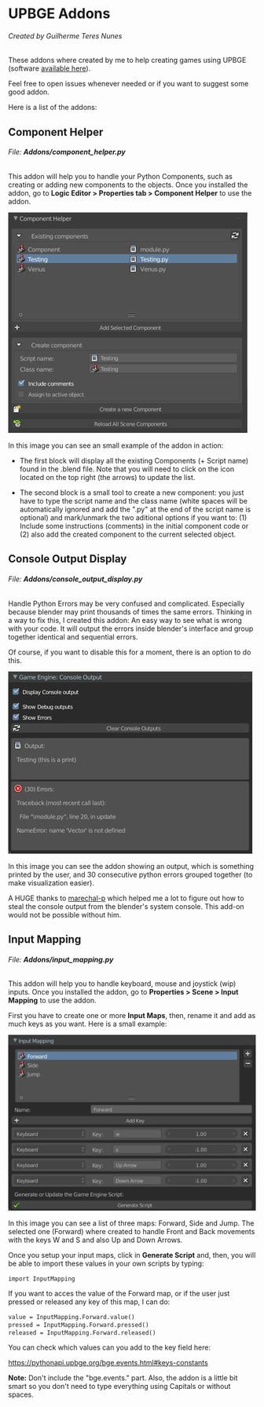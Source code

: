 # UPBGE Addons
###### Created by Guilherme Teres Nunes

These addons where created by me to help creating games using UPBGE (software [available here](download.upbge.org)). 

Feel free to open issues whenever needed or if you want to suggest some good addon.

Here is a list of the addons:

## Component Helper
###### File: **Addons/component_helper.py**

This addon will help you to handle your Python Components, such as creating or adding new components to the objects.
Once you installed the addon, go to **Logic Editor > Properties tab > Component Helper** to use the addon.

![](Images/component_helper_1.png)

In this image you can see an small example of the addon in action: 

- The first block will display all the existing Components (+ Script name) found in the .blend file. Note that you will need to click on the icon located on the top right (the arrows) to update the list.

- The second block is a small tool to create a new component: you just have to type the script name and the class name (white spaces will be automatically ignored and add the ".py" at the end of the script name is optional) and mark/unmark the two aditional options if you want to: (1) Include some instructions (comments) in the initial component code or (2) also add the created component to the current selected object.


## Console Output Display
###### File: **Addons/console_output_display.py**

Handle Python Errors may be very confused and complicated. Especially because blender may print thousands of times the same errors. Thinking in a way to fix this, I created this addon: An easy way to see what is wrong with your code. It will output the errors inside blender's interface and group together identical and sequential errors.

Of course, if you want to disable this for a moment, there is an option to do this.

![](Images/console_output_display.png)

In this image you can see the addon showing an output, which is something printed by the user, and 30 consecutive python errors grouped together (to make visualization easier).

A HUGE thanks to [marechal-p](https://github.com/marechal-p) which helped me a lot to figure out how to steal the console output from the blender's system console. This add-on would not be possible without him. 


## Input Mapping
###### File: **Addons/input_mapping.py**

This addon will help you to handle keyboard, mouse and joystick (wip) inputs. Once you installed the addon, go to **Properties > Scene > Input Mapping** to use the addon.

First you have to create one or more **Input Maps**, then, rename it and add as much keys as you want. Here is a small example:

![](Images/input_mapping_1.png)

In this image you can see a list of three maps: Forward, Side and Jump. The selected one (Forward) where created to handle Front and Back movements with the keys W and S and also Up and Down Arrows.

Once you setup your input maps, click in **Generate Script** and, then, you will be able to import these values in your own scripts by typing:

```
import InputMapping
```

If you want to acces the value of the Forward map, or if the user just pressed or released any key of this map, I can do:

```
value = InputMapping.Forward.value()
pressed = InputMapping.Forward.pressed()
released = InputMapping.Forward.released()
```

You can check which values can you add to the key field here:

https://pythonapi.upbge.org/bge.events.html#keys-constants

**Note:** Don't include the "bge.events." part. Also, the addon is a little bit smart so you don't need to type everything using Capitals or without spaces.
